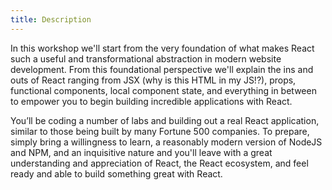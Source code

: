 ```yaml
---
title: Description
---
```


In this workshop we'll start from the very foundation of what makes React such a useful and transformational abstraction in modern website development. From this foundational perspective we'll explain the ins and outs of React ranging from JSX (why is this HTML in my JS!?), props, functional components, local component state, and everything in between to empower you to begin building incredible applications with React.

You’ll be coding a number of labs and building out a real React application, similar to those being built by many Fortune 500 companies. To prepare, simply bring a willingness to learn, a reasonably modern version of NodeJS and NPM, and an inquisitive nature and you'll leave with a great understanding and appreciation of React, the React ecosystem, and feel ready and able to build something great with React.
